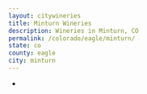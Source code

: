 ```yaml
---
layout: citywineries
title: Minturn Wineries
description: Wineries in Minturn, CO
permalink: /colorado/eagle/minturn/
state: co
county: eagle
city: minturn
---
```

-
